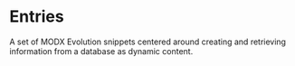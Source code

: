 # Entries
A set of MODX Evolution snippets centered around creating and retrieving information from a database as dynamic content.
